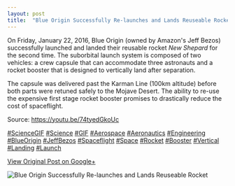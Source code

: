 ```yaml
---
layout: post
title:  "Blue Origin Successfully Re-launches and Lands Reuseable Rocket"
---
```


On Friday, January 22, 2016, Blue Origin (owned by Amazon's Jeff Bezos)
successfully launched and landed their reusable rocket _New Shepard_ for the
second time. The suborbital launch system is composed of two vehicles: a crew
capsule that can accommodate three astronauts and a rocket booster that is
designed to vertically land after separation.  
  
The capsule was delivered past the Karman Line (100km altitude) before both
parts were retuned safely to the Mojave Desert. The ability to re-use the
expensive first stage rocket booster promises to drastically reduce the cost
of spaceflight.  
  
Source: <https://youtu.be/74tyedGkoUc>  
  
[#ScienceGIF](https://plus.google.com/s/%23ScienceGIF/posts)
[#Science](https://plus.google.com/s/%23Science/posts)
[#GIF](https://plus.google.com/s/%23GIF/posts)
[#Aerospace](https://plus.google.com/s/%23Aerospace/posts)
[#Aeronautics](https://plus.google.com/s/%23Aeronautics/posts)
[#Engineering](https://plus.google.com/s/%23Engineering/posts)
[#BlueOrigin](https://plus.google.com/s/%23BlueOrigin/posts)
[#JeffBezos](https://plus.google.com/s/%23JeffBezos/posts)
[#Spaceflight](https://plus.google.com/s/%23Spaceflight/posts)
[#Space](https://plus.google.com/s/%23Space/posts)
[#Rocket](https://plus.google.com/s/%23Rocket/posts)
[#Booster](https://plus.google.com/s/%23Booster/posts)
[#Vertical](https://plus.google.com/s/%23Vertical/posts)
[#Landing](https://plus.google.com/s/%23Landing/posts)
[#Launch](https://plus.google.com/s/%23Launch/posts)﻿

[View Original Post on Google+](https://plus.google.com/+ColinSullender/posts/XgzLLweJiEm)

![Blue Origin Successfully Re-launches and Lands Reuseable Rocket](/assets/img/2016-01-25-Blue-Origin-Successfully-Relaunches-and-Lands-Reuseable-Rocket.gif)
